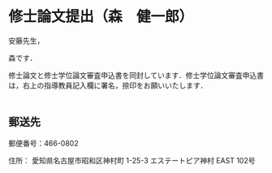 # 修士論文提出（森　健一郎）
安藤先生，

森です．

修士論文と修士学位論文審査申込書を同封しています．修士学位論文審査申込書は，右上の指導教員記入欄に署名，捺印をお願いいたします．
<br><br>
## 郵送先
郵便番号：466-0802

住所： 愛知県名古屋市昭和区神村町 1-25-3 エステートピア神村 EAST 102号
